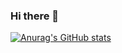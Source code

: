 ### Hi there 👋
[![Anurag's GitHub stats](https://github-readme-stats.vercel.app/api?username=momerio)](https://github.com/anuraghazra/github-readme-stats)
